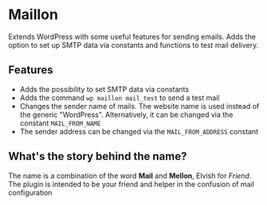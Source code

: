 # Maillon
Extends WordPress with some useful features for sending emails. Adds the option to set up SMTP data via constants and functions to test mail delivery.

## Features
- Adds the possibility to set SMTP data via constants
- Adds the command ``wp maillon mail_test`` to send a test mail
- Changes the sender name of mails. The website name is used instead of the generic "WordPress". Alternatively, it can be changed via the constant ``MAIL_FROM_NAME``
- The sender address can be changed via the ``MAIL_FROM_ADDRESS`` constant


## What's the story behind the name?
The name is a combination of the word **Mail** and **Mellon**, Elvish for *Friend*.
The plugin is intended to be your friend and helper in the confusion of mail configuration
